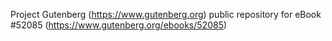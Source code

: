 Project Gutenberg (https://www.gutenberg.org) public repository for
eBook #52085 (https://www.gutenberg.org/ebooks/52085)
